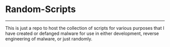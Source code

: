 # Random-Scripts
-----------

This is just a repo to host the collection of scripts for various purposes that I have created or defanged malware for use in either development, reverse engineering of malware, or just randomly. 

